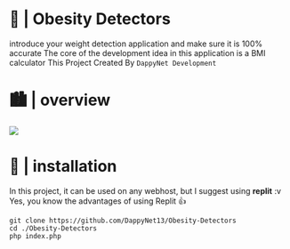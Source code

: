 # 🧮 | Obesity Detectors

introduce your weight detection application and make sure it is 100% accurate
The core of the development idea in this application is a BMI calculator
This Project Created By `DappyNet Development`

# 🏙 | overview

<img src="https://i.imgur.com/kIUu6ry">

# 🔗 | installation

In this project, it can be used on any webhost, but I suggest using **replit** :v
Yes, you know the advantages of using Replit 👍
```
git clone https://github.com/DappyNet13/Obesity-Detectors
cd ./Obesity-Detectors
php index.php
```

